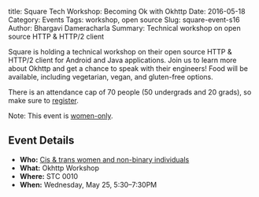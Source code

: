 title: Square Tech Workshop: Becoming Ok with Okhttp
Date: 2016-05-18
Category: Events
Tags: workshop, open source
Slug: square-event-s16
Author: Bhargavi Dameracharla
Summary: Technical workshop on open source HTTP & HTTP/2 client

Square is holding a technical workshop on their open source HTTP & HTTP/2
client for Android and Java applications.
Join us to learn more about Okhttp and get a chance to speak with their
engineers!
Food will be available, including vegetarian, vegan, and gluten-free
options.

There is an attendance cap of 70 people (50 undergrads and 20 grads),
so make sure to [register](https://www.eventbrite.com/e/square-tech-workshop-becoming-ok-with-okhttp-tickets-25360009471).

Note: This event is [women-only]({filename}/pages/faq.md).

## Event Details ##

+ **Who:** [Cis & trans women and non-binary individuals]({filename}/pages/faq.md)
+ **What:** Okhttp Workshop
+ **Where:** STC 0010
+ **When:** Wednesday, May 25, 5:30&ndash;7:30PM
